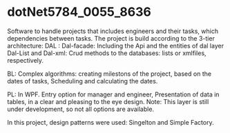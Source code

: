 # dotNet5784_0055_8636
Software to handle projects that includes engineers and their tasks, which dependencies between tasks. The project is build according to the 3-tier architecture:
DAL :
Dal-facade: Including the Api and the entities of dal layer Dal-List and Dal-xml: Crud methods to the databases: lists or xmlfiles, respectively.

BL:
Complex algorithms: creating milestons of the project, based on the dates of tasks, Scheduling and calculating the dates.

PL:
In WPF. Entry option for manager and engineer, Presentation of data in tables, in a clear and pleasing to the eye design.
Note: This layer is still under development, so not all options are available.

In this project, design patterns were used: Singelton and Simple Factory.
